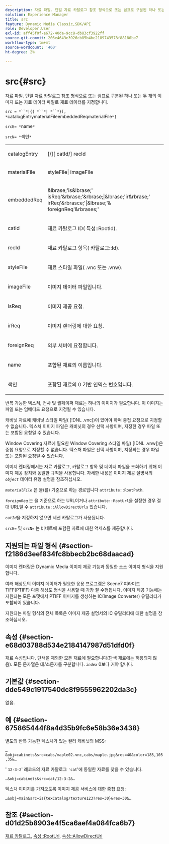 ```yaml
---
description: 자료 파일. 단일 자료 카탈로그 참조 형식으로 또는 쉼표로 구분된 하나 또는 두 개의 이미지 또는 자료 데이터 파일로 재료 데이터를 지정합니다.
solution: Experience Manager
title: src
feature: Dynamic Media Classic,SDK/API
role: Developer,User
exl-id: aff45f0f-e672-40da-9cc8-db83cf3922ff
source-git-commit: 206e4643e3926cb85b4be2189743578f88180be7
workflow-type: tm+mt
source-wordcount: '460'
ht-degree: 2%

---
```


# src{#src}

자료 파일. 단일 자료 카탈로그 참조 형식으로 또는 쉼표로 구분된 하나 또는 두 개의 이미지 또는 자료 데이터 파일로 재료 데이터를 지정합니다.

`src = *``*|{{ *``*| *``*}[, *`catalogEntrymaterialFileembeddedReqmaterialFile`*]`

`srcE= *`name`*`

`srcN= *`색인`*`

<table id="simpletable_A64C4F084C0A4DDCA45A921D4BD7AAEA"> 
 <tr class="strow"> 
  <td class="stentry"> <p><span class="varname"> catalogEntry</span> </p></td> 
  <td class="stentry"> <p><span class="codeph">[/][<span class="varname"> catId</span>/]<span class="varname"> recId</span></span> </p></td> 
 </tr> 
 <tr class="strow"> 
  <td class="stentry"> <span class="varname"> materialFile</span> </td> 
  <td class="stentry"> <p><span class="codeph"> <span class="varname"> styleFile</span>|<span class="varname"> imageFile</span></span> </p> </td> 
 </tr> 
 <tr class="strow"> 
  <td class="stentry"> <p><span class="varname"> embeddedReq</span> </p> </td> 
  <td class="stentry"> <p><span class="codeph">&amp;lbrase;'is&amp;lbrase;'<span class="varname"> isReq</span>'&amp;rbrase;'&amp;rbrase;|&amp;lbrase;'ir&amp;rbrase;'<span class="varname"> irReq</span>'&amp;rbrasce;'|&amp;lbrase;'&amp;<span class="varname"> foreignReq</span>'&amp;rbrases;'</span> </p></td> 
 </tr> 
 <tr class="strow"> 
  <td class="stentry"> <p><span class="varname"> catId</span> </p></td> 
  <td class="stentry"> <p>재료 카탈로그 ID(<span class="codeph"> 특성::RootId</span>). </p></td> 
 </tr> 
 <tr class="strow"> 
  <td class="stentry"> <p><span class="varname"> recId</span> </p></td> 
  <td class="stentry"> <p>재료 카탈로그 항목(<span class="codeph"> 카탈로그::Id</span>). </p></td> 
 </tr> 
 <tr class="strow"> 
  <td class="stentry"> <p><span class="varname"> styleFile</span> </p></td> 
  <td class="stentry"> <p>재료 스타일 파일(<span class="filepath"> .vnc</span> 또는 <span class="filepath"> .vnw</span>). </p></td> 
 </tr> 
 <tr class="strow"> 
  <td class="stentry"> <p><span class="varname"> imageFile</span> </p></td> 
  <td class="stentry"> <p>이미지 데이터 파일입니다. </p></td> 
 </tr> 
 <tr class="strow"> 
  <td class="stentry"> <p><span class="varname"> isReq</span> </p></td> 
  <td class="stentry"> <p>이미지 제공 요청. </p></td> 
 </tr> 
 <tr class="strow"> 
  <td class="stentry"> <p><span class="varname"> irReq</span> </p></td> 
  <td class="stentry"> <p>이미지 렌더링에 대한 요청. </p></td> 
 </tr> 
 <tr class="strow"> 
  <td class="stentry"> <p><span class="varname"> foreignReq</span> </p></td> 
  <td class="stentry"> <p>외부 서버에 요청합니다. </p></td> 
 </tr> 
 <tr class="strow"> 
  <td class="stentry"> <p><span class="varname"> name</span> </p></td> 
  <td class="stentry"> <p>포함된 재료의 이름입니다. </p></td> 
 </tr> 
 <tr class="strow"> 
  <td class="stentry"> <p><span class="varname"> 색인</span> </p></td> 
  <td class="stentry"> <p>포함된 재료의 0 기반 인덱스 번호입니다. </p></td> 
 </tr> 
</table>

반복 가능한 텍스쳐, 전사 및 월페이퍼 재료는 하나의 이미지가 필요합니다. 이 이미지는 파일 또는 임베디드 요청으로 지정될 수 있습니다.

캐비닛 자료에 캐비닛 스타일 파일( [!DNL .vnc])이 있어야 하며 중첩 요청으로 지정할 수 없습니다. 텍스처 이미지 파일은 캐비닛의 경우 선택 사항이며, 지정한 경우 파일 또는 포함된 요청일 수 있습니다.

Window Covering 자료에 필요한 Window Covering 스타일 파일( [!DNL .vnw])은 중첩 요청으로 지정할 수 없습니다. 텍스처 파일은 선택 사항이며, 지정되는 경우 파일 또는 포함된 요청일 수 있습니다.

이미지 렌더링에서는 자료 카탈로그, 카탈로그 항목 및 데이터 파일을 조회하기 위해 이미지 제공 장치와 동일한 규칙을 사용합니다. 자세한 내용은 이미지 제공 설명서의 *`object`* 데이터 유형 설명을 참조하십시오.

*`materialFile`* 은 을(를) 기준으로 하는 경로입니다 `attribute::RootPath`.

*`foreignReq`* 는 을 기준으로 하는 URL이거나  `attribute::RootUrl`을 설정한 경우 절대 URL일 수  `attribute::AllowDirectUrls` 있습니다.

*`catId`*&#x200B;을 지정하지 않으면 세션 카탈로그가 사용됩니다.

`srcE=` 및  `srcN=` 는 비네트에 포함된 자료에 대한 액세스를 제공합니다.

## 지원되는 파일 형식 {#section-f2186d3eef834fc8bbecb2bc68daacad}

이미지 렌더링은 Dynamic Media 이미지 제공 기능과 동일한 소스 이미지 형식을 지원합니다.

여러 해상도의 이미지 데이터가 필요한 응용 프로그램은 Scene7 피라미드 TIFF(PTIFF) 다중 해상도 형식을 사용할 때 가장 잘 수행됩니다. 이미지 제공 기능에는 지원되는 모든 포맷에서 PTIFF 이미지를 생성하는 IC(Image Converter) 유틸리티가 포함되어 있습니다.

지원되는 파일 형식의 전체 목록은 이미지 제공 설명서의 IC 유틸리티에 대한 설명을 참조하십시오.

## 속성 {#section-e68d03788d534e2184147987d51dfd0f}

재료 속성입니다. 단색을 제외한 모든 재료에 필요합니다(단색 재료에는 허용되지 않음). 모든 문자열은 대/소문자를 구분합니다. *`index`* 0보다 커야 합니다.

## 기본값 {#section-dde549c1917540dc8f9555962202da3c}

없음.

## 예 {#section-675865444f8a4d35b9fc6e58b36e3438}

별도의 반복 가능한 텍스처가 있는 컬러 캐비닛의 MSS:

`…&obj=cabinets&src=cabs/maple02.vnc,cabs/maple.jpg&res=40&color=185,105,35&…`

&#39; `12-3-2`&#39; 레코드의 자료 카탈로그 `'cat`&#39;에 동일한 자료를 찾을 수 있습니다.

`…&obj=cabinets&src=cat/12-3-2&…`

텍스처 이미지를 가져오도록 이미지 제공 서비스에 대한 중첩 요청:

`…&obj=main&src=is{texCatalog/texture123?res=30}&res=30&…`

## 참조 {#section-d01d25b8903e4f5ca6aef4a084fca6b7}

[재료 카탈로그](../../../../../ir-api/http-protocol/image-rendering-api-ref/c-ir-http-protocol-ref/c-ir-http-protocol-syntax-and-features/c-ir-http-material-catalogs/c-ir-http-material-catalogs.md#concept-772742c1688f420a88a56f5136ad1db2),  [속성::RootUrl](../../../../../ir-api/material-cat/image-rendering-api-ref/c-ir-material-catalog/c-ir-attributes-reference/r-ir-rooturl.md#reference-b8d706a573814802bd6794223cc78402),  [속성::AllowDirectUrl](../../../../../ir-api/material-cat/image-rendering-api-ref/c-ir-material-catalog/c-ir-attributes-reference/r-ir-allowdirecturls.md#reference-02000c0f3c494292bad8425d06268882)
